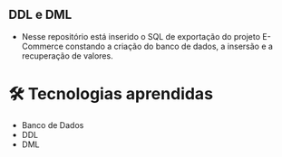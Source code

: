 ## DDL e DML

- Nesse repositório está inserido o SQL de exportação do projeto E-Commerce constando a criação do banco de dados, a insersão e a recuperação de valores.

# 🛠️ Tecnologias aprendidas

- Banco de Dados
- DDL
- DML
